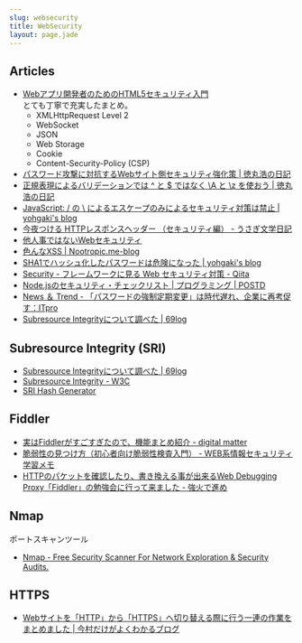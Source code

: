 ```yaml
---
slug: websecurity
title: WebSecurity
layout: page.jade
---
```


## Articles

- [Webアプリ開発者のためのHTML5セキュリティ入門](http://www.slideshare.net/muneakinishimura/webhtml5-31749532)  
  とても丁寧で充実したまとめ。
    - XMLHttpRequest Level 2
    - WebSocket
    - JSON
    - Web Storage
    - Cookie
    - Content-Security-Policy (CSP)
- [パスワード攻撃に対抗するWebサイト側セキュリティ強化策 | 徳丸浩の日記](http://blog.tokumaru.org/2013/05/how-to-protect-your-website-from-password-attacks.html)
- [正規表現によるバリデーションでは ^ と $ ではなく \A と \z を使おう | 徳丸浩の日記](http://blog.tokumaru.org/2014/03/z.html)
- [JavaScript: / の \ によるエスケープのみによるセキュリティ対策は禁止 | yohgaki's blog](http://blog.ohgaki.net/should-not-escape-slash-by-backslash)
- [今夜つける HTTPレスポンスヘッダー （セキュリティ編） - うさぎ文学日記](http://d.hatena.ne.jp/sen-u/20131130/p1)
- [他人事ではないWebセキュリティ](http://www.slideshare.net/hasegawayosuke/kobe-itfes)
- [色んなXSS | Nootropic.me-blog](http://nootropic.me/blog/2015/02/16/%E8%89%B2%E3%82%93%E3%81%AAxss/)
- [SHA1でハッシュ化したパスワードは危険になった | yohgaki's blog](http://blog.ohgaki.net/password-hashed-only-by-sha1-is-not-safe)
- [Security - フレームワークに見る Web セキュリティ対策 - Qiita](http://qiita.com/Jxck_/items/ec8e928f69d099b25764)
- [Node.jsのセキュリティ・チェックリスト | プログラミング | POSTD](http://postd.cc/node-js-security-checklist/)
- [News ＆ Trend - 「パスワードの強制定期変更」は時代遅れ、企業に再考促す：ITpro](http://itpro.nikkeibp.co.jp/atcl/column/14/346926/031600480/)
- [Subresource Integrityについて調べた | 69log](https://blog.kazu69.net/2015/10/01/check-for-subresource-integrity/)


## Subresource Integrity (SRI)

- [Subresource Integrityについて調べた | 69log](https://blog.kazu69.net/2015/10/01/check-for-subresource-integrity/)
- [Subresource Integrity - W3C](https://www.w3.org/TR/SRI/)
- [SRI Hash Generator](https://www.srihash.org/)


## Fiddler

- [実はFiddlerがすごすぎたので、機能まとめ紹介 - digital matter](http://blog.loadlimits.info/2009/09/%e5%ae%9f%e3%81%affiddler%e3%81%8c%e3%81%99%e3%81%94%e3%81%99%e3%81%8e%e3%81%9f%e3%81%ae%e3%81%a7%e3%80%81%e6%a9%9f%e8%83%bd%e3%81%be%e3%81%a8%e3%82%81%e7%b4%b9%e4%bb%8b/)
- [脆弱性の見つけ方（初心者向け脆弱性検査入門） - WEB系情報セキュリティ学習メモ](http://securitymemo.blog.fc2.com/blog-entry-38.html)
- [HTTPのパケットを確認したり、書き換える事が出来るWeb Debugging Proxy「Fiddler」の勉強会に行って来ました - 強火で進め](http://d.hatena.ne.jp/nakamura001/20141025/1414235842)


## Nmap

ポートスキャンツール

- [Nmap - Free Security Scanner For Network Exploration & Security Audits.](http://nmap.org/)


## HTTPS

- [Webサイトを「HTTP」から「HTTPS」へ切り替える際に行う一連の作業をまとめました | 今村だけがよくわかるブログ](https://www.imamura.biz/blog/web/24345)
